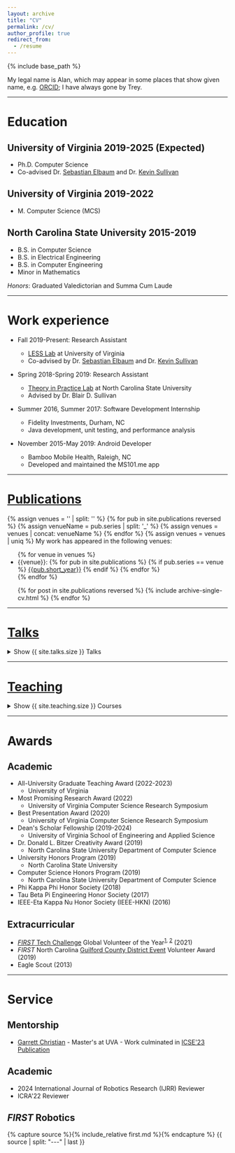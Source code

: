```yaml
---
layout: archive
title: "CV"
permalink: /cv/
author_profile: true
redirect_from:
  - /resume
---
```


{% include base_path %}

My legal name is Alan, which may appear in some places that show given name, e.g. [ORCID](https://orcid.org/0000-0001-9803-8303); I have always gone by Trey.

---

# Education
## University of Virginia 2019-2025 (Expected)
* Ph.D. Computer Science
* Co-advised Dr. [Sebastian Elbaum](https://www.cs.virginia.edu/~se4ja/) and Dr. [Kevin Sullivan](https://engineering.virginia.edu/faculty/kevin-sullivan)

## University of Virginia 2019-2022
* M. Computer Science (MCS)

## North Carolina State University 2015-2019
* B.S. in Computer Science
* B.S. in Electrical Engineering
* B.S. in Computer Engineering
* Minor in Mathematics

*Honors*: Graduated Valedictorian and Summa Cum Laude

---

# Work experience
* Fall 2019-Present: Research Assistant 
  * [LESS Lab](https://less-lab-uva.github.io/) at University of Virginia
  * Co-advised by Dr. [Sebastian Elbaum](https://www.cs.virginia.edu/~se4ja/) and Dr. [Kevin Sullivan](https://engineering.virginia.edu/faculty/kevin-sullivan)

* Spring 2018-Spring 2019: Research Assistant
  * [Theory in Practice Lab](https://www.cs.utah.edu/~sullivan/#!/) at North Carolina State University
  * Advised by Dr. Blair D. Sullivan

* Summer 2016, Summer 2017: Software Development Internship
  * Fidelity Investments, Durham, NC
  * Java development, unit testing, and performance analysis
  
* November 2015-May 2019: Android Developer
  * Bamboo Mobile Health, Raleigh, NC
  * Developed and maintained the MS101.me app

---

# [Publications](/publications)

{% assign venues = '' | split: '' %}
{% for pub in site.publications reversed %}
{% assign venueName = pub.series | split: '_' %}
{% assign venues = venues | concat: venueName %}
{% endfor %}
{% assign venues = venues | uniq %}
My work has appeared in the following venues:
<ul class="no-bullets">
{% for venue in venues %}

  <li>{{venue}}:
  {% for pub in site.publications %}
    {% if pub.series == venue %}
    <a href="{{pub.permalink}}">{{pub.short_year}}</a>
    {% endif %}
  {% endfor %}
  </li>
{% endfor %}
</ul>

  <ul>{% for post in site.publications reversed %}
    {% include archive-single-cv.html %}
  {% endfor %}</ul>
  
---

# [Talks](/talks)
<p>
  <details>
    <summary>Show {{ site.talks.size }} Talks</summary>
    <ul>{% for post in site.talks reversed %}
      {% include archive-single-talk-cv.html %}
    {% endfor %}</ul>
  </details>
</p>
  
---

# [Teaching](/teaching)
<p>
<details>
    <summary>Show {{ site.teaching.size }} Courses</summary>
    <ul>{% for post in site.teaching reversed %}
      {% include archive-single-teaching.html %}
    {% endfor %}</ul>
  </details>
</p>

---

# Awards
## Academic
* All-University Graduate Teaching Award (2022-2023)
  * University of Virginia
* Most Promising Research Award (2022)
  * University of Virginia Computer Science Research Symposium
* Best Presentation Award (2020)
  * University of Virginia Computer Science Research Symposium
* Dean's Scholar Fellowship (2019-2024)
  * University of Virginia School of Engineering and Applied Science
* Dr. Donald L. Bitzer Creativity Award (2019)
  * North Carolina State University Department of Computer Science
* University Honors Program (2019)
  * North Carolina State University
* Computer Science Honors Program (2019)
  * North Carolina State University Department of Computer Science
* Phi Kappa Phi Honor Society (2018)
* Tau Beta Pi Engineering Honor Society (2017)
* IEEE-Eta Kappa Nu Honor Society (IEEE-HKN) (2016)

## Extracurricular
* [*FIRST* Tech Challenge](https://www.firstinspires.org/robotics/ftc) Global Volunteer of the Year<sup>[1](https://www.firstinspires.org/sites/default/files/uploads/annual-report/fy2021-annual-impact-report.pdf#page=34), [2](http://firsttechchallenge.blogspot.com/2021/07/congratulations-to-our-amazing-2020.html)</sup> (2021)
* *FIRST* North Carolina [Guilford County District Event](https://youtu.be/UJb6Lta9QqI?si=BZfyL70L6zd9tMVL&t=60) Volunteer Award (2019)
* Eagle Scout (2013)

---

# Service
## Mentorship
* [Garrett Christian](https://www.linkedin.com/in/garrett-christian/) - Master's at UVA - Work culminated in [ICSE'23 Publication](/publication/2023-5-20-semantic-lidar-fuzzing)

## Academic
* 2024 International Journal of Robotics Research (IJRR) Reviewer
* ICRA'22 Reviewer

[//]: # (<details>)
[//]: # (<summary>Expand</summary>)
[//]: # (<ul>)
[//]: # (<li>ICRA'22 Reviewer</li>)
[//]: # (</ul>)
[//]: # (</details>)

## *FIRST* Robotics

{% capture source %}{% include_relative first.md %}{% endcapture %}
{{ source | split: "---" | last }}